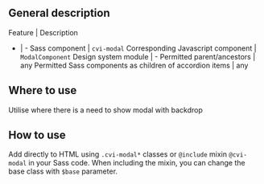 ## General description

Feature | Description
- | -
Sass component | `cvi-modal`
Corresponding Javascript component | `ModalComponent`
Design system module | -
Permitted parent/ancestors | any
Permitted Sass components as children of accordion items | any

## Where to use

Utilise where there is a need to show modal with backdrop

## How to use

Add directly to HTML using `.cvi-modal*` classes or `@include` mixin `@cvi-modal` in your Sass code. When including the mixin, you can change the base class with `$base` parameter.
